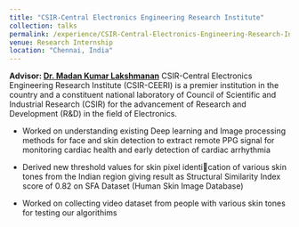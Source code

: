 ```yaml
---
title: "CSIR-Central Electronics Engineering Research Institute"
collection: talks
permalink: /experience/CSIR-Central-Electronics-Engineering-Research-Institute
venue: Research Internship
location: "Chennai, India"
---
```


**Advisor: [Dr. Madan Kumar Lakshmanan](https://www.ceeri.res.in/profiles/madan-kumar-lakshmanan/)**
CSIR-Central Electronics Engineering Research Institute (CSIR-CEERI) is a premier institution in the country and a constituent national laboratory of Council of Scientific and Industrial Research (CSIR) for the advancement of Research and Development (R&D) in the field of Electronics.

- Worked on understanding existing Deep learning and Image processing methods for face and skin detection to
extract remote PPG signal for monitoring cardiac health and early detection of cardiac arrhythmia

- Derived new threshold values for skin pixel identication of various skin tones from the Indian region giving
result as Structural Similarity Index score of 0.82 on SFA Dataset (Human Skin Image Database)

- Worked on collecting video dataset from people with various skin tones for testing our algorithims
